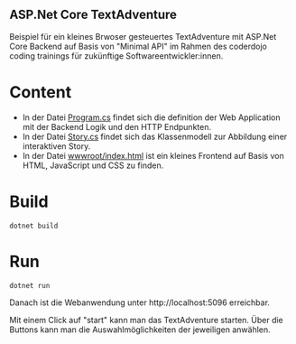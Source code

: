 ASP.Net Core TextAdventure
----

Beispiel für ein kleines Brwoser gesteuertes TextAdventure mit ASP.Net Core Backend 
auf Basis von "Minimal API" im Rahmen des coderdojo coding trainings für zukünftige Softwareentwickler:innen.

# Content
- In der Datei [Program.cs](./Program.cs) findet sich die definition der Web Application mit der Backend Logik und den HTTP Endpunkten.    
- In der Datei [Story.cs](./Story.cs) findet sich das Klassenmodell zur Abbildung einer interaktiven Story.  
- In der Datei [wwwroot/index.html](./wwwroot/index.html) ist ein kleines Frontend auf Basis von HTML, JavaScript und CSS zu finden.  

# Build

```
dotnet build
```

# Run
```
dotnet run
```

Danach ist die Webanwendung unter http://localhost:5096 erreichbar.

Mit einem Click auf "start" kann man das TextAdventure starten.
Über die Buttons kann man die Auswahlmöglichkeiten der jeweiligen
anwählen.